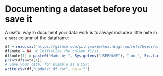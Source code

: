 # Documenting a dataset before you save it

A useful way to document your data work is to always include a little note in a `note` column of the dataframe:

```r
df = read.csv("https://github.com/pithymaxim/teaching/raw/refs/heads/main/data/marathon_times.csv")
df$note = NA  # Initialize the column first
df$note[1] = paste0("Made by ", Sys.getenv("USERNAME"), " on ", Sys.time(), " in my_script.R")
print(df$note[1])
# Save your data, for example as a CSV:
write.csv(df,"updated_df.csv", na = "")
```
